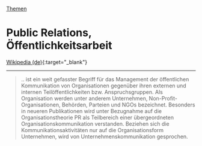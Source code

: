 [Themen](../themen.html)   

# Public Relations, Öffentlichkeitsarbeit

[Wikipedia (de)](https://de.wikipedia.org/wiki/%C3%96ffentlichkeitsarbeit){:target="_blank"}  

---

> .. ist ein weit gefasster Begriff für das Management der öffentlichen Kommunikation von Organisationen gegenüber ihren externen und internen Teilöffentlichkeiten bzw. Anspruchsgruppen. Als Organisation werden unter anderem Unternehmen, Non-Profit-Organisationen, Behörden, Parteien und NGOs bezeichnet. Besonders in neueren Publikationen wird unter Bezugnahme auf die Organisationstheorie PR als Teilbereich einer übergeordneten Organisationskommunikation verstanden. Beziehen sich die Kommunikationsaktivitäten nur auf die Organisationsform Unternehmen, wird von Unternehmenskommunikation gesprochen.
